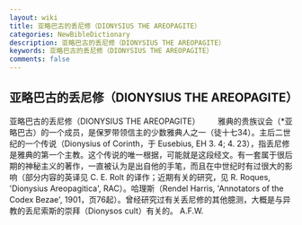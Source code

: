 ```yaml
---
layout: wiki
title: 亚略巴古的丢尼修（DIONYSIUS THE AREOPAGITE）
categories: NewBibleDictionary
description: 亚略巴古的丢尼修（DIONYSIUS THE AREOPAGITE）
keywords: 亚略巴古的丢尼修（DIONYSIUS THE AREOPAGITE）
comments: false
---
```


## 亚略巴古的丢尼修（DIONYSIUS THE AREOPAGITE）



亚略巴古的丢尼修（DIONYSIUS THE AREOPAGITE）
　　雅典的贵族议会（*亚略巴古）的一个成员，是保罗带领信主的少数雅典人之一（徒十七34）。主后二世纪的一个传说（Dionysius of Corinth，于 Eusebius, EH 3. 4; 4. 23），指丢尼修是雅典的第一个主教。这个传说的唯一根据，可能就是这段经文。有一套属于很后期的神秘主义的著作，一直被认为是出自他的手笔，而且在中世纪时有过很大的影响（部分内容的英译见 C. E. Rolt 的译作；近期有关的研究，见 R. Roques, 'Dionysius
Areopagitica', RAC）。哈理斯（Rendel Harris, 'Annotators
of the Codex Bezae', 1901，页76起）。曾经研究过有关丢尼修的其他臆测，大概是与异教的丢尼索斯的崇拜（Dionysos cult）有关的。
A.F.W.




